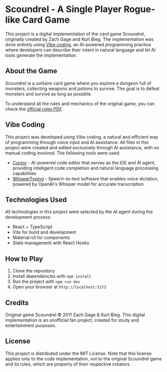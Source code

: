 # Scoundrel - A Single Player Rogue-like Card Game

This project is a digital implementation of the card game Scoundrel, originally created by Zach Gage and Kurt Bieg. The implementation was done entirely using [Vibe coding](https://en.wikipedia.org/wiki/Vibe_coding), an AI-powered programming practice where developers can describe their intent in natural language and let AI tools generate the implementation.

## About the Game

Scoundrel is a solitaire card game where you explore a dungeon full of monsters, collecting weapons and potions to survive. The goal is to defeat monsters and survive as long as possible.

To understand all the rules and mechanics of the original game, you can check the [official rules PDF](http://www.stfj.net/art/2011/Scoundrel.pdf).

## Vibe Coding

This project was developed using Vibe coding, a natural and efficient way of programming through voice input and AI assistance. All files in this project were created and edited exclusively through AI assistance, with no manual coding involved. The following tools were used:

- [Cursor](https://www.cursor.com/) - AI-powered code editor that serves as the IDE and AI agent, providing intelligent code completion and natural language processing capabilities
- [WhisperTyping](https://whispertyping.com/) - Speech-to-text software that enables voice dictation, powered by OpenAI's Whisper model for accurate transcription

## Technologies Used

All technologies in this project were selected by the AI agent during the development process:

- React + TypeScript
- Vite for build and development
- Material-UI for components
- State management with React Hooks

## How to Play

1. Clone the repository
2. Install dependencies with `npm install`
3. Run the project with `npm run dev`
4. Open your browser at `http://localhost:5173`

## Credits

Original game Scoundrel © 2011 Zach Gage & Kurt Bieg. This digital implementation is an unofficial fan project, created for study and entertainment purposes.

## License

This project is distributed under the MIT License. Note that this license applies only to the code implementation, not to the original Scoundrel game and its rules, which are property of their respective creators. 